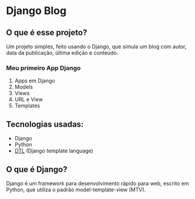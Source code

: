 <h1>Django Blog</h1>
<h2>O que é esse projeto?</h2>
<p>Um projeto simples, feito usando o Django, que simula um blog com autor, data da publicação, última edição e conteúdo.</p>

<h3>Meu primeiro App Django</h3>
<ol>
  <li>Apps em Django</li>
  <li>Models</li>
  <li>Views</li>
  <li>URL e View</li>
  <li>Templates</li>
</ol>
<h2>Tecnologias usadas:</h2>
<ul>
  <li>Django</li>
  <li>Python</li>
  <li><a href="https://docs.djangoproject.com/en/3.2/ref/templates/language/">DTL</a> (Django template language)</li>
</ul>

<h2>O que é Django?</h2>
<p>Django é um framework para desenvolvimento rápido para web, escrito em Python, que utiliza o padrão model-template-view (MTV).</p>
